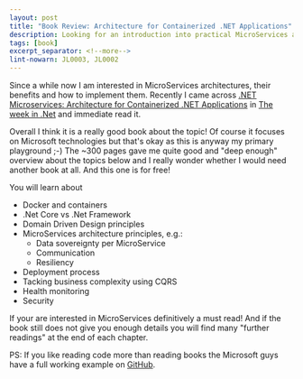 ```yaml
---
layout: post
title: "Book Review: Architecture for Containerized .NET Applications"
description: Looking for an introduction into practical MicroServices architectures in the .Net eco system? Here is where you should start.
tags: [book]
excerpt_separator: <!--more-->
lint-nowarn: JL0003, JL0002
---
```


Since a while now I am interested in MicroServices architectures, their benefits and how to implement them.
Recently I came across [.NET Microservices: Architecture for Containerized .NET Applications](https://www.microsoft.com/net/download/thank-you/microservices-architecture-ebook)
in [The week in .Net](https://blogs.msdn.microsoft.com/dotnet/tag/week-in-net/) and immediate read it.

Overall I think it is a really good book about the topic! Of course it focuses on Microsoft technologies 
but that's okay as this is anyway my primary playground ;-) The ~300 pages gave me quite good and "deep enough"
overview about the topics below and I really wonder whether I would need another book at all. And this one
is for free!

<!--more-->

You will learn about

- Docker and containers
- .Net Core vs .Net Framework
- Domain Driven Design principles
- MicroServices architecture principles, e.g.:
  - Data sovereignty per MicroService
  - Communication
  - Resiliency
- Deployment process
- Tacking business complexity using CQRS
- Health monitoring
- Security

If your are interested in MicroServices definitively a must read! And if the book still does not give you 
enough details you will find many "further readings" at the end of each chapter.

PS: If you like reading code more than reading books the Microsoft guys have a full working example on 
[GitHub](https://github.com/dotnet-architecture/eShopOnContainers).


